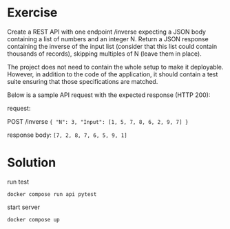 # Exercise

Create a REST API with one endpoint /inverse expecting a JSON body containing a list of numbers and an integer N.
Return a JSON response containing the inverse of the input list (consider that this list could contain thousands of records), skipping multiples of N (leave them in place).
 
The project does not need to contain the whole setup to make it deployable. However, in addition to the code of the application, it should contain a test suite ensuring that those specifications are matched.
  
Below is a sample API request with the expected response (HTTP 200):
 
request:

POST /inverse
`{
"N": 3,
"Input": [1, 5, 7, 8, 6, 2, 9, 7]
}
`

response body:
`[7, 2, 8, 7, 6, 5, 9, 1]`

# Solution

run test

`docker compose run api pytest`

start server

`docker compose up`